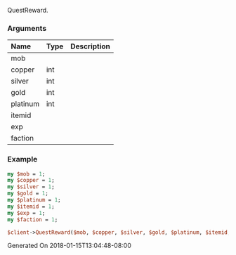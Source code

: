 QuestReward.
### Arguments
**Name**|**Type**|**Description**
:---|:---|:---
mob||
copper|int|
silver|int|
gold|int|
platinum|int|
itemid||
exp||
faction||

### Example

```perl
my $mob = 1;
my $copper = 1;
my $silver = 1;
my $gold = 1;
my $platinum = 1;
my $itemid = 1;
my $exp = 1;
my $faction = 1;

$client->QuestReward($mob, $copper, $silver, $gold, $platinum, $itemid, $exp, $faction); # Returns void
```


Generated On 2018-01-15T13:04:48-08:00